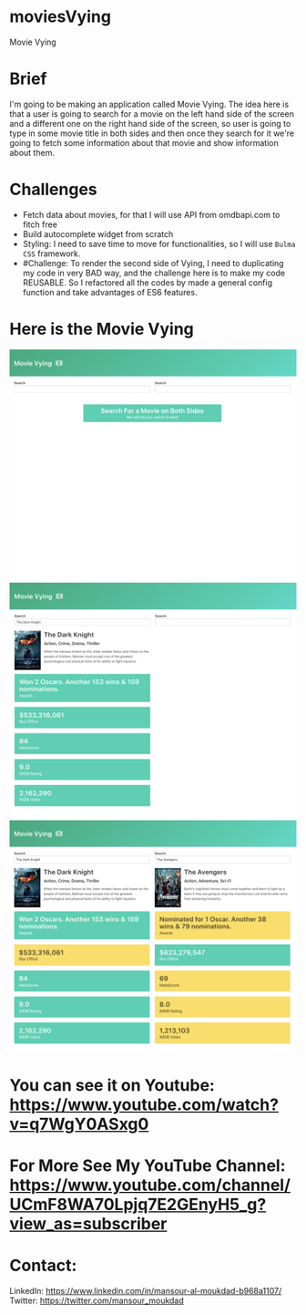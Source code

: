 # moviesVying
Movie Vying

# Brief 
I'm going to be making an application called Movie Vying.
The idea here is that a user is going to search for a movie on the left hand side of the screen and
a different one on the right hand side of the screen, so user is going to type in some movie title in both sides and
then once they search for it we're going to fetch some information about that movie and show information
about them.

# Challenges
- Fetch data about movies, for that I will use API from omdbapi.com to fitch free 
- Build autocomplete widget from scratch
- Styling: I need to save time to move for functionalities, so I will use `Bulma CSS`  framework.
- #Challenge: To render the second side of Vying, I need to duplicating my code in very BAD way, and the challenge here is to make my code REUSABLE. So I refactored all the codes by made a general config function and take advantages of ES6 features.

# Here is the Movie Vying
![](images/01.png)
![](images/02.png)
![](images/03.png)



# You can see it on Youtube: https://www.youtube.com/watch?v=q7WgY0ASxg0
# For More See My YouTube Channel: https://www.youtube.com/channel/UCmF8WA70Lpjq7E2GEnyH5_g?view_as=subscriber

# Contact: 
  LinkedIn: https://www.linkedin.com/in/mansour-al-moukdad-b968a1107/
  Twitter: https://twitter.com/mansour_moukdad
